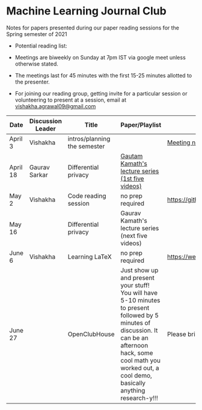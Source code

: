 # Machine Learning Journal Club

Notes for papers presented during our paper reading sessions for the Spring semester of 2021

* Potential reading list:

* Meetings are biweekly on Sunday at 7pm IST via google meet unless otherwise stated.
* The meetings last for 45 minutes with the first 15-25 minutes allotted to the presenter.
* For joining our reading group, getting invite for a particular session or volunteering to present at a session, email at vishakha.agrawal09@gmail.com

| Date        | Discussion Leader     | Title  | Paper/Playlist | Slides | Optional study material |
| ------------|-----------------------| ----- | ------- | ------ | ---------------------- |
| April 3|Vishakha|intros/planning the semester||[Meeting notes](https://docs.google.com/document/d/1JT-2tFnkNZtAb4oOUWzedPLkNej6hf9OkcZpg5Zz8Qg/edit?usp=sharing)||
| April 18|           Gaurav Sarkar    |Differential privacy| [Gautam Kamath's lecture series (1st five videos)](https://www.youtube.com/playlist?list=PLmd_zeMNzSvRRNpoEWkVo6QY_6rR3SHjp)| | |
|May 2|Vishakha|Code reading session|no prep required|https://github.com/CodeReadingClubs/Resources||
|May 16||Differential privacy|Gaurav Kamath's lecture series (next five videos)|||
|June 6|Vishakha|Learning LaTeX|no prep required|https://web.mit.edu/rsi/www/pdfs/new-latex.pdf|https://www.gleave.me/post/latex-design-patterns/|
|June 27||OpenClubHouse|Just show up and present your stuff! You will have 5-10 minutes to present followed by 5 minutes of discussion. It can be an afternoon hack, some cool math you worked out, a cool demo, basically anything research-y!!!|Please bring slides!!!||



